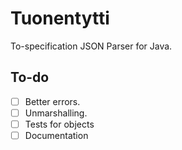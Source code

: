 # Tuonentytti

To-specification JSON Parser for Java.


## To-do
- [ ] Better errors.
- [ ] Unmarshalling.
- [ ] Tests for objects
- [ ] Documentation